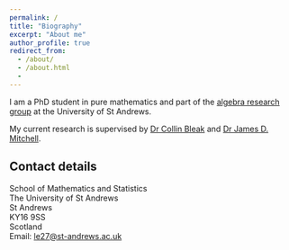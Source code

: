 ```yaml
---
permalink: /
title: "Biography"
excerpt: "About me"
author_profile: true
redirect_from:
  - /about/
  - /about.html
  -
---
```


I am a PhD student in pure mathematics and part of the [algebra research group](http://www.mcs.st-and.ac.uk/pg/pure/Algebra/) at the University of St Andrews.

My current research is supervised by [Dr Collin Bleak](http://www-groups.mcs.st-andrews.ac.uk/~collin/) and
[Dr James D. Mitchell](http://www-groups.mcs.st-andrews.ac.uk/~jamesm/).

## Contact details

School of Mathematics and Statistics  
The University of St Andrews  
St Andrews  
KY16 9SS  
Scotland  
Email: le27@st-andrews.ac.uk
